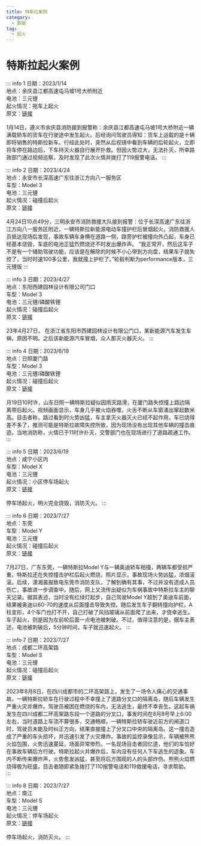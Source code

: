 ```yaml
---
title: 特斯拉案例
category:
  - 数据
tag:
  - 起火
---
```




# 特斯拉起火案例

::: info 1
日期：2023/1/14 
<br>地点：余庆县江都高速屯马坡1号大桥附近
<br>电池：三元锂
<br>起火情况：拖车上起火
<br>原文：<a href="https://m.gmw.cn/baijia/2023-01/19/1303259792.html">链接</a>
<br>
<br>1月14日，遵义市余庆县消防接到报警称：余庆县江都高速屯马坡1号大桥附近一辆满载轿车的货车在行驶途中发生起火。后经询问驾驶员得知：货车上运载的是十辆即将销售的特斯拉新车。行经此处时，突然从后视镜中看到车辆的后轮起火，立即将车停在路边后，下车持灭火器自行展开扑救。但因火势过大，无法扑灭，所幸路政部门通过视频巡察，及时发现了此次火情并拨打了119报警电话。
:::


::: info 2
日期：2023/4/24
<br>地点：永安市长深高速广东往浙江方向八一服务区
<br>车型：Model 3
<br>电池：三元锂
<br>起火情况：碰撞后起火
<br>原文：<a href="https://m.gmw.cn/2023-04/26/content_1303356160.htm">链接</a>
<br>
<br>4月24日10点49分，三明永安市消防救援大队接到报警：位于长深高速广东往浙江方向八一服务区附近，一辆特斯拉新能源电动车撞护栏后冒烟起火。消防救援人员抵达现场后发现，事故车辆车身横在道路一侧，路旁护栏被撞向外凸起，车身已经基本烧毁，车底的电池正猛烈燃烧还不时发出爆炸声。
“我正常开，然后这车子不是有一个辅助驾驶功能，应该是在解除的时候不小心带到方向盘，结果车子就失控了，当时时速100多公里，我就撞上护栏了。”轮毂判断为performance版本，三元锂版
:::


::: info 3
日期：2023/4/27
<br>地点：东阳西建园林设计有限公司门口
<br>车型：Model 3
<br>电池：三元锂/磷酸铁锂
<br>起火情况：碰撞后起火
<br>原文：<a href="https://www.bilibili.com/video/BV15a4y157st/?vd_source=dd05aa496bb86219c1b20e163cdcbfac">链接</a>
<br>
<br>23年4月27日， 在浙江省东阳市西建园林设计有限公门口，某新能源汽车发生车祸，原因不明。之后该新能源汽车冒烟，众人那灭火器灭火。
:::



::: info 4
日期：2023/6/19
<br>地点：日照厦门路
<br>车型：Model 3
<br>电池：三元锂/磷酸铁锂
<br>起火情况：碰撞后起火
<br>原文：<a href="https://weibo.com/3361952722/N6imbtvU7">链接</a>
<br>
<br>月19日10时许，山东日照一辆特斯拉疑似因雨天路滑，在厦门路失控撞上路边隔离带后起火。视频画面显示，车身几乎被火焰吞噬，火舌不断从车窗涌出窜起数米高。目击者称，路过看到时火势凶猛，车主拿灭火器灭火已经不起作用，车已烧得差不多了，推测可能是特斯拉故障失控所致，因为现场没有出现其他车辆的撞击痕迹。当地消防称，火情已于11时许扑灭，交警部门也在现场进行了道路疏通工作。
:::


::: info 5
日期：2023/6/19
<br>地点：咸宁小区内
<br>车型：Model X
<br>电池：三元锂
<br>起火情况：小区停车场起火
<br>原文：<a href="https://www.bilibili.com/video/BV1aN41127Wi/?spm_id_from=333.999.0.0&vd_source=dd05aa496bb86219c1b20e163cdcbfac">链接</a>
<br>
<br>停车场起火，明火完全烧毁，消防灭火。
:::

::: info 6
日期：2023/7/27
<br>地点：东莞
<br>车型：Model Y
<br>电池：三元锂
<br>起火情况：碰撞后起火
<br>原文：<a href="https://baijiahao.baidu.com/s?id=1772686572861818847&wfr=spider&for=pc">链接</a>
<br>
<br>7月27日，广东东莞，一辆特斯拉Model Y与一辆奥迪轿车相撞，两辆车都受损严重，特斯拉还在失控撞击护栏后起火燃烧，照片显示，事故现场火势凶猛，浓烟滚滚。后续，潇湘晨报致电东莞市消防支队，了解到确有其事，不过并没有造成人员伤亡，事故进一步调查中。随后，网上又流传出疑似为车祸事故中特斯拉车主的聊天记录。据其表述，当时没有红绿灯起步，自己驾驶Model Y超到了奥迪车前面，结果被奥迪以60-70的速度从后面撞击导致失控。随后发生车子翻转撞向护栏，A柱变形，4个车门也打不开，自己打破了风挡玻璃从前面爬了出来，才侥幸逃生。车子起火，则是因为左前轮后面一点电池被刺破。不过，值得注意的是，据车主表述，电池被刺破后，5分钟时间，车子就迅速起火。
:::


::: info 7
日期：2023/7/27
<br>地点：成都二环高架路
<br>车型：Model S
<br>电池：三元锂
<br>起火情况：碰撞后起火
<br>原文：<a href="https://baijiahao.baidu.com/s?id=1773667358024514093&wfr=spider&for=pc">链接</a>
<br>
<br>2023年8月8日，在四川成都市的二环高架路上，发生了一场令人痛心的交通事故。一辆特斯拉轿车在行驶过程中不幸撞上了道路分叉口的隔离岛，随后车辆发生严重火灾并爆炸。驾驶员被困在燃烧的车内，无法逃生，最终不幸丧生。这起车祸发生在四川成都二环高架路东段一个道路的分叉口，事发时间在8月8号早上6:00左右，当时道路上车流不算很多，交通畅顺。一辆特斯拉轿车驶近前方的闸道口时，驾驶员未能及时纠正方向，结果直接撞上了分叉口中央的隔离岛。这一撞击造成了严重的车头损坏，并迅速引发了火灾爆炸。事故的监控录像显示，车辆被熊熊火焰包围，火势迅速蔓延，场面异常惨烈。一名现场目击者回忆道，他们的车恰好在事故车辆后方行驶。特斯拉起火并爆炸后，车内没有任何人下车逃生的迹象。车内不断传来爆炸声，火势愈发凶猛，甚至将后方围观的人的头部炸伤。熊熊火焰燃烧得极为旺盛。目击者随即紧急拨打了110报警电话和119救援电话，寻求帮助。
:::


::: info 8
日期：2023/7/27
<br>地点：南江
<br>车型：Model S
<br>电池：三元锂
<br>起火情况：停车场起火
<br>原文：<a href="https://www.douyin.com/user/MS4wLjABAAAAk6LjyZZByqI59j4v61V25frmOAtFPjLjKSiL_-3gAe0?modal_id=7270895067966082362">链接</a>
<br>
<br>停车场起火，消防灭火。
:::